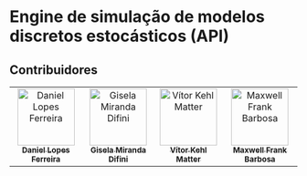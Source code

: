 # Engine de simulação de modelos discretos estocásticos (API)

## Contribuidores

<table>
  <tr>
    <td align="center">
      <a href="https://github.com/daniellferreira"><img src="https://avatars0.githubusercontent.com/u/30799460?s=400&v=4" width="100px;" alt="Daniel Lopes Ferreira"/>
        <br />
        <sub><b>Daniel Lopes Ferreira</b></sub></a>
        <br />
    </td>
    <td align="center">
      <a href="https://github.com/GiselaMD">
        <img src="https://avatars0.githubusercontent.com/u/34191327?s=400&u=7ee1bf93250c7b802c0ec8df133b3a119a1fc254&v=4" width="100px;" alt="Gisela Miranda Difini"/>
        <br />
        <sub><b>Gisela Miranda Difini</b></sub></a>
        <br />
    </td>
    <td align="center">
      <a href="https://github.com/vmatter"><img src="https://avatars1.githubusercontent.com/u/43481916?s=400&u=2683d479631afcd710a45ec6cae3e82ba1a846bf&v=4" width="100px;" alt="Vítor Kehl Matter"/>
        <br />
          <sub><b>Vítor Kehl Matter</b></sub></a>
        <br />
    </td> <td align="center">
      <a href="https://github.com/maxwellfb"><img src="https://avatars.githubusercontent.com/u/20483869?v=4" width="100px;" alt="Maxwell Frank Barbosa"/>
        <br />
          <sub><b>Maxwell Frank Barbosa</b></sub></a>
        <br />
    </td>
  </tr>
</table>
